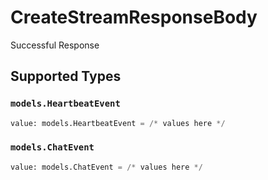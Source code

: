 # CreateStreamResponseBody

Successful Response


## Supported Types

### `models.HeartbeatEvent`

```python
value: models.HeartbeatEvent = /* values here */
```

### `models.ChatEvent`

```python
value: models.ChatEvent = /* values here */
```

